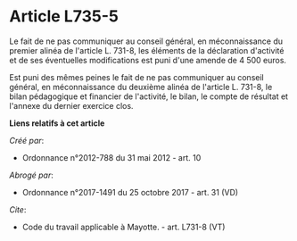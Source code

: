# Article L735-5

Le fait de ne pas communiquer au conseil général, en méconnaissance du premier alinéa de l'article L. 731-8, les éléments de
la déclaration d'activité et de ses éventuelles modifications est puni d'une amende de 4 500 euros. 

Est puni des mêmes peines le fait de ne pas communiquer au conseil général, en méconnaissance du deuxième alinéa de l'article
L. 731-8, le bilan pédagogique et financier de l'activité, le bilan, le compte de résultat et l'annexe du dernier exercice
clos.

**Liens relatifs à cet article**

_Créé par_:

  - Ordonnance n°2012-788 du 31 mai 2012 - art. 10

_Abrogé par_:

  - Ordonnance n°2017-1491 du 25 octobre 2017 - art. 31 (VD)

_Cite_:

  - Code du travail applicable à Mayotte. - art. L731-8 (VT)
